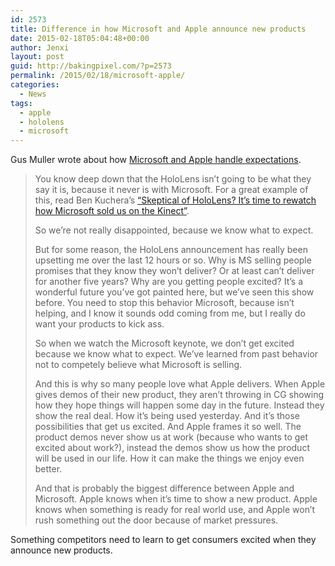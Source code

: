 ```yaml
---
id: 2573
title: Difference in how Microsoft and Apple announce new products
date: 2015-02-18T05:04:48+00:00
author: Jenxi
layout: post
guid: http://bakingpixel.com/?p=2573
permalink: /2015/02/18/microsoft-apple/
categories:
  - News
tags:
  - apple
  - hololens
  - microsoft
---
```

Gus Muller wrote about how [Microsoft and Apple handle expectations](http://shapeof.com/archives/2015/1/microsoft__apple__and_disappointment.html).

> You know deep down that the HoloLens isn&#8217;t going to be what they say it is, because it never is with Microsoft. For a great example of this, read Ben Kuchera&#8217;s [&#8220;Skeptical of HoloLens? It&#8217;s time to rewatch how Microsoft sold us on the Kinect&#8221;](http://www.polygon.com/2015/1/21/7868351/hololens-kinect-microsoft-windows-10).
> 
> So we&#8217;re not really disappointed, because we know what to expect.
> 
> But for some reason, the HoloLens announcement has really been upsetting me over the last 12 hours or so. Why is MS selling people promises that they know they won&#8217;t deliver? Or at least can&#8217;t deliver for another five years? Why are you getting people excited? It&#8217;s a wonderful future you&#8217;ve got painted here, but we&#8217;ve seen this show before. You need to stop this behavior Microsoft, because isn&#8217;t helping, and I know it sounds odd coming from me, but I really do want your products to kick ass.
> 
> So when we watch the Microsoft keynote, we don&#8217;t get excited because we know what to expect. We&#8217;ve learned from past behavior not to competely believe what Microsoft is selling.
> 
> And this is why so many people love what Apple delivers. When Apple gives demos of their new product, they aren&#8217;t throwing in CG showing how they hope things will happen some day in the future. Instead they show the real deal. How it&#8217;s being used yesterday. And it&#8217;s those possibilities that get us excited. And Apple frames it so well. The product demos never show us at work (because who wants to get excited about work?), instead the demos show us how the product will be used in our life. How it can make the things we enjoy even better.
> 
> And that is probably the biggest difference between Apple and Microsoft. Apple knows when it&#8217;s time to show a new product. Apple knows when something is ready for real world use, and Apple won&#8217;t rush something out the door because of market pressures. 

Something competitors need to learn to get consumers excited when they announce new products.